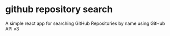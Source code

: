 # github repository search
A simple react app for searching GitHub Repositories by name using GitHub API v3
